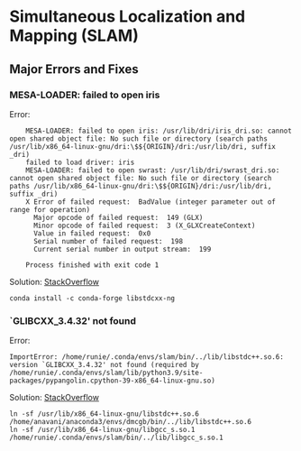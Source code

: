 # Simultaneous Localization and Mapping (SLAM)

## Major Errors and Fixes
### MESA-LOADER: failed to open iris
Error:
```console
    MESA-LOADER: failed to open iris: /usr/lib/dri/iris_dri.so: cannot open shared object file: No such file or directory (search paths /usr/lib/x86_64-linux-gnu/dri:\$${ORIGIN}/dri:/usr/lib/dri, suffix _dri)
    failed to load driver: iris
    MESA-LOADER: failed to open swrast: /usr/lib/dri/swrast_dri.so: cannot open shared object file: No such file or directory (search paths /usr/lib/x86_64-linux-gnu/dri:\$${ORIGIN}/dri:/usr/lib/dri, suffix _dri)
    X Error of failed request:  BadValue (integer parameter out of range for operation)
      Major opcode of failed request:  149 (GLX)
      Minor opcode of failed request:  3 (X_GLXCreateContext)
      Value in failed request:  0x0
      Serial number of failed request:  198
      Current serial number in output stream:  199
    
    Process finished with exit code 1
 ```

Solution: [StackOverflow](https://stackoverflow.com/questions/72110384/libgl-error-mesa-loader-failed-to-open-iris)
```console
conda install -c conda-forge libstdcxx-ng
```

### `GLIBCXX_3.4.32' not found
Error: 
```console
ImportError: /home/runie/.conda/envs/slam/bin/../lib/libstdc++.so.6: version `GLIBCXX_3.4.32' not found (required by /home/runie/.conda/envs/slam/lib/python3.9/site-packages/pypangolin.cpython-39-x86_64-linux-gnu.so)
```

Solution: [StackOverflow](https://askubuntu.com/questions/1418016/glibcxx-3-4-30-not-found-in-conda-environment)
```console
ln -sf /usr/lib/x86_64-linux-gnu/libstdc++.so.6 /home/anavani/anaconda3/envs/dmcgb/bin/../lib/libstdc++.so.6
ln -sf /usr/lib/x86_64-linux-gnu/libgcc_s.so.1 /home/runie/.conda/envs/slam/bin/../lib/libgcc_s.so.1
```